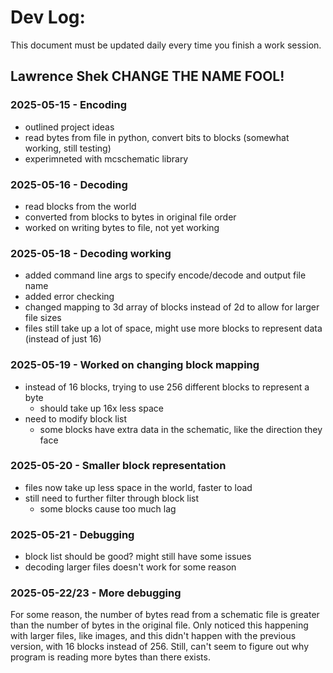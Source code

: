 # Dev Log:

This document must be updated daily every time you finish a work session.

## Lawrence Shek CHANGE THE NAME FOOL!

### 2025-05-15 - Encoding
- outlined project ideas
- read bytes from file in python, convert bits to blocks (somewhat working, still testing)
- experimneted with mcschematic library 

### 2025-05-16 - Decoding
- read blocks from the world
- converted from blocks to bytes in original file order
- worked on writing bytes to file, not yet working

### 2025-05-18 - Decoding working
- added command line args to specify encode/decode and output file name
- added error checking 
- changed mapping to 3d array of blocks instead of 2d to allow for larger file sizes 
- files still take up a lot of space, might use more blocks to represent data (instead of just 16)


### 2025-05-19 - Worked on changing block mapping
- instead of 16 blocks, trying to use 256 different blocks to represent a byte
	- should take up 16x less space
- need to modify block list
	- some blocks have extra data in the schematic, like the direction they face

### 2025-05-20 - Smaller block representation
- files now take up less space in the world, faster to load
- still need to further filter through block list
	- some blocks cause too much lag

### 2025-05-21 - Debugging
- block list should be good? might still have some issues
- decoding larger files doesn't work for some reason

### 2025-05-22/23 - More debugging
For some reason, the number of bytes read from a schematic file is greater than the number of bytes in the original file. Only noticed this happening with larger files, like images, and this didn't happen with the previous version, with 16 blocks instead of 256. Still, can't seem to figure out why program is reading more bytes than there exists. 

